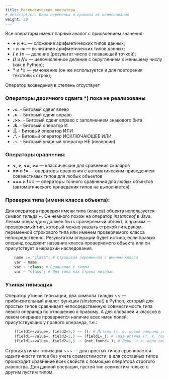 ```yaml
---
title: Математические операторы
# description: Виды перемнных и правила их наименования
weight: 20
---
```


Все операторы имеют парный аналог с присвоением значения:
- **+** и **+=** — сложение арифметических типов данных;
- **-** и **-=** — вычитание арифметических типов данных;
- **/** и **/=** — деление (результат число с плавающей точкой);
- **//** и **//=** — целочисленное деление с округлением к меньшему числу (как в Python);
- **\*** и **\*=** — умножение (он же используется и для повторения текстовых строк);

Оператор возведения в степень отсуствует

### Операторы двоичного сдвига **\*) пока не реализованы**

- **.<.** - Битовый сдвиг влево
- **.>.** - Битовый сдвиг вправо
- **.\>\>.** - Битовый сдвиг вправо с заполнением знакового бита
- **.&.** - Битовый оператор И
- **.|.** - Битовый оператор ИЛИ
- **.^.** - Битовый оператор ИСКЛЮЧАЮЩЕЕ ИЛИ
- **.~.** - Битовый унарный оператор НЕ (инверсии)



### Операторы сравнения:
- **<**, **>**, **<=**, **>=** — классические для сравнения скаляров
- **==** и **!=** — операторы сравнения с автоматическим приведением совместимых типов для любых объектов
- **===** и **!==** — операторы точного сравнения для любых объектов (автоматического приведения типов не выполняется)

### Проверка типа (имени класса объекта):
Для оператора проверки имени типа (класса) объекта используется символ тильда **~**. Он немного похож на оператор *instanceof* в Java. Левым операндом должен быть проверяемый объект, а правым — проверяемый тип, который можно указать строкой литералом, переменной строкового типа или именем проверяемого класса непосредственно. Результатом операции будет истина, если правый операнд содержит название класса проверяемого объекта или он присутствует в иерархии наследования.

```python
    name := "class"; # Строковая переменная с именем класса
    var ~ name; 
    var ~ :class; # Сравнение с типом
    var ~ "class"; # Имя типа как строка литерал
```

### Утиная типизация
Оператор утиной типизации, два символа тильды **~~** — приблизительный аналог функции *isinstance()* в Python, 
который для простых типов сравнивает непосредственную совместимость типа левого операнда по отношению к правому. 
А для словарей и классов в левом операнде проверяется наличие всех имен полей, присутствующих у правого операнда, т.е.:

```python
    (field1=«value», field2=2,) ~~ (); # Истина (т. е. левый операнд словарь)
    (field1=«value», field2=2,) ~~ (field1=_); # Тоже истина (т. к. поле field1 присутствует у левого операнда)
    (field1=«value», field2=2,) ~~ (not_found=_); # Ложь, т.к. поле not_found у левого операнда отсутствует
```

Строгая утиная типизация **~~~** — для простых типов сравнивается идентичности типов без учета совместимости, 
а для составных типов происходит сравнение всех свойств с помощью оператора строгого равенства. 
Для данной операции, пустой тип совместим только с другим пустим типом.

